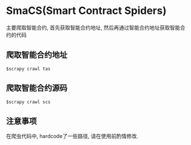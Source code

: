 # SmaCS(Smart Contract Spiders)
主要爬取智能合约, 首先获取智能合约地址, 然后再通过智能合约地址获取智能合约的代码

## 爬取智能合约地址
```shell
$scrapy crawl tas
```

## 爬取智能合约源码
```shell
$scrapy crawl scs
```

## 注意事项
在爬虫代码中, hardcode了一些路径, 请在使用前酌情修改.
